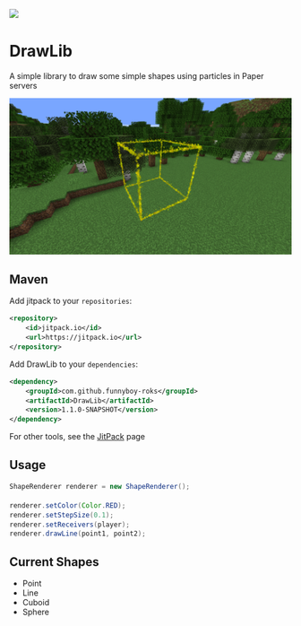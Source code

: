 [![](https://jitpack.io/v/funnyboy-roks/DrawLib.svg)](https://jitpack.io/#funnyboy-roks/DrawLib)

# DrawLib

A simple library to draw some simple shapes using particles in Paper servers

![Screenshot](./img/screenshot.png)

## Maven

Add jitpack to your `repositories`:
```xml
<repository>
    <id>jitpack.io</id>
    <url>https://jitpack.io</url>
</repository>
```

Add DrawLib to your `dependencies`:
```xml
<dependency>
    <groupId>com.github.funnyboy-roks</groupId>
    <artifactId>DrawLib</artifactId>
    <version>1.1.0-SNAPSHOT</version>
</dependency>
```

For other tools, see the [JitPack](https://jitpack.io/#funnyboy-roks/DrawLib) page

## Usage

```java
ShapeRenderer renderer = new ShapeRenderer();

renderer.setColor(Color.RED);
renderer.setStepSize(0.1);
renderer.setReceivers(player);
renderer.drawLine(point1, point2);
```

## Current Shapes

- Point
- Line
- Cuboid
- Sphere

